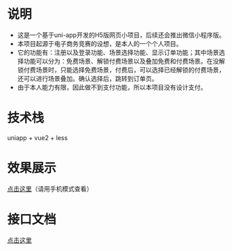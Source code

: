 # 说明
- 这是一个基于uni-app开发的H5版网页小项目，后续还会推出微信小程序版。
- 本项目起源于电子商务竞赛的设想，是本人的一个个人项目。
- 它的功能有：注册以及登录功能、场景选择功能、显示订单功能；其中场景选择功能可以分为：免费场景、解锁付费场景以及叠加免费和付费场景。在没解锁付费场景时，只能选择免费场景，付费后，可以选择已经解锁的付费场景，还可以进行场景叠加。确认选择后，跳转到订单页。
- 由于本人能力有限，因此做不到支付功能，所以本项目没有设计支付。
# 技术栈
uniapp + vue2 + less
# 效果展示
[点击这里](http://103.151.217.190/)（请用手机模式查看）
# 接口文档
[点击这里](https://github.com/ZzlDesu/wymexp/blob/main/API.md)
